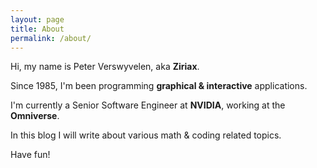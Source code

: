 ```yaml
---
layout: page
title: About
permalink: /about/
---
```


Hi, my name is Peter Verswyvelen, aka **Ziriax**.

Since 1985, I'm been programming **graphical & interactive** applications.

I'm currently a Senior Software Engineer at **NVIDIA**, working at the **Omniverse**.

In this blog I will write about various math & coding related topics.

Have fun!